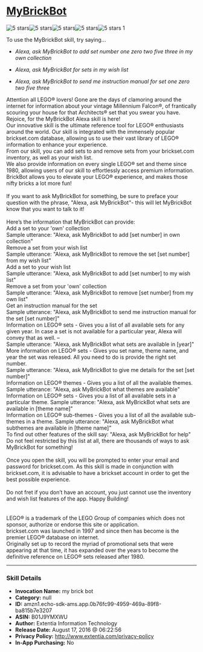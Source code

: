 # [MyBrickBot](http://alexa.amazon.com/#skills/amzn1.echo-sdk-ams.app.0b76fc99-4959-469a-89f8-ba815b7e3207)
![5 stars](../../images/ic_star_black_18dp_1x.png)![5 stars](../../images/ic_star_black_18dp_1x.png)![5 stars](../../images/ic_star_black_18dp_1x.png)![5 stars](../../images/ic_star_black_18dp_1x.png)![5 stars](../../images/ic_star_black_18dp_1x.png) 1

To use the MyBrickBot skill, try saying...

* *Alexa, ask MyBrickBot to add set number one zero two five three in my own collection*

* *Alexa, ask MyBrickBot for sets in my wish list*

* *Alexa, ask MyBrickBot to send me instruction manual for set one zero two five three*

Attention all LEGO® lovers! Gone are the days of clamoring around the internet for information about your vintage Millennium Falcon®, of frantically scouring your house for that Architects® set that you swear you have. Rejoice, for the MyBrickBot Alexa skill is here!<br> 
Our innovative skill is the ultimate reference tool for LEGO® enthusiasts around the world.  Our skill is integrated with the immensely popular brickset.com database, allowing us to use their vast library of LEGO® information to enhance your experience.<br>
From our skill, you can add sets to and remove sets from your brickset.com inventory, as well as your wish list.<br>
We also provide information on every single LEGO® set and theme since 1980, allowing users of our skill to effortlessly access premium information. BrickBot allows you to elevate your LEGO® experience, and makes those nifty bricks a lot more fun! <br><br> 
If you want to ask MyBrickBot for something, be sure to preface your question with the phrase, "Alexa, ask MyBrickBot"- this will let MyBrickBot know that you want to talk to it!<br>                                                                                         
Here’s the information that MyBrickBot can provide:<br>
Add a set to your 'own' collection<br>
Sample utterance: "Alexa, ask MyBrickBot to add [set number] in own collection"<br>
Remove a set from your wish list<br>
Sample utterance: "Alexa, ask MyBrickBot to remove the set [set number] from my wish list"<br>
Add a set to your wish list <br>
Sample utterance: "Alexa, ask MyBrickBot to add [set number] to my wish list"<br>
Remove a set from your 'own' collection<br>
Sample utterance: "Alexa, ask MyBrickBot to remove [set number] from my own list"<br>
Get an instruction manual for the set<br>
Sample utterance: "Alexa, ask MyBrickBot to send me instruction manual for the set [set number]"<br>
Information on LEGO® sets - Gives you a list of all available sets for any given year. In case a set is not available for a particular year, Alexa will convey that as well. – <br>
Sample utterance: "Alexa, ask MyBrickBot what sets are available in [year]"<br>
More information on LEGO® sets - Gives you set name, theme name, and year the set was released. All you need to do is provide the right set number. <br>
Sample utterance: "Alexa, ask MyBrickBot to give me details for the set [set number]"<br>
Information on LEGO® themes - Gives you a list of all the available themes.
Sample utterance: "Alexa, ask MyBrickBot what themes are available"<br>
Information on LEGO® sets - Gives you a list of all available sets in a particular theme. 
Sample utterance: "Alexa, ask MyBrickBot what sets are available in [theme name]"<br>
Information on LEGO® sub-themes - Gives you a list of all the available sub-themes in a theme.
Sample utterance: "Alexa, ask MyBrickBot what subthemes are available in [theme name]"<br>
To find out other features of the skill say: "Alexa, ask MyBrickBot for help"<br>
Do not feel restricted by this list at all, there are thousands of ways to ask MyBrickBot for something!<br><br>
Once you open the skill, you will be prompted to enter your email and password for brickset.com.  As this skill is made in conjunction with brickset.com, it is advisable to have a brickset account in order to get the best possible experience.<br>  
Do not fret if you don’t have an account, you just cannot use the inventory and wish list features of the app. Happy Building!<br><br>                                                                         
LEGO® is a trademark of the LEGO Group of companies which does not sponsor, authorize or endorse this site or application.<br>
brickset.com was launched in 1997 and since then has become is the premier LEGO® database on internet.<br> 
Originally set up to record the myriad of promotional sets that were appearing at that time, 
it has expanded over the years to become the definitive reference on LEGO® sets released after 1980.

***

### Skill Details

* **Invocation Name:** my brick bot
* **Category:** null
* **ID:** amzn1.echo-sdk-ams.app.0b76fc99-4959-469a-89f8-ba815b7e3207
* **ASIN:** B01J9YMXWU
* **Author:** Extentia Information Technology
* **Release Date:** August 17, 2016 @ 06:22:56
* **Privacy Policy:** http://www.extentia.com/privacy-policy
* **In-App Purchasing:** No
